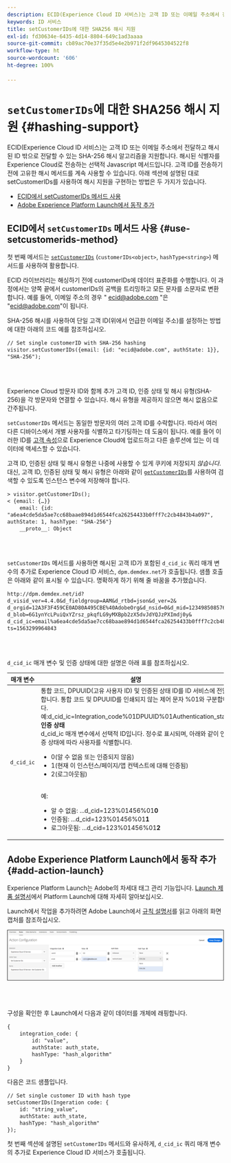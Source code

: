 ```yaml
---
description: ECID(Experience Cloud ID 서비스)는 고객 ID 또는 이메일 주소에서 전달하고 해시된 ID 밖으로 전달할 수 있는 SHA-256 해시 알고리즘을 지원합니다. 해시된 식별자를 Experience Cloud로 전송하는 선택적 Javascript 메서드입니다. 고객 ID를 전송하기 전에 고유한 해시 메서드를 계속 사용할 수 있습니다.
keywords: ID 서비스
title: setCustomerIDs에 대한 SHA256 해시 지원
exl-id: fd30634e-6435-4d14-8804-649c1ad3aaaa
source-git-commit: cb89ac70e37f35d5e4e2b971f2df9645304522f8
workflow-type: ht
source-wordcount: '606'
ht-degree: 100%

---
```


# `setCustomerIDs`에 대한 SHA256 해시 지원 {#hashing-support}

ECID(Experience Cloud ID 서비스)는 고객 ID 또는 이메일 주소에서 전달하고 해시된 ID 밖으로 전달할 수 있는 SHA-256 해시 알고리즘을 지원합니다. 해시된 식별자를 Experience Cloud로 전송하는 선택적 Javascript 메서드입니다. 고객 ID를 전송하기 전에 고유한 해시 메서드를 계속 사용할 수 있습니다.
아래 섹션에 설명된 대로 setCustomerIDs를 사용하여 해시 지원을 구현하는 방법은 두 가지가 있습니다.

* [ECID에서 setCustomerIDs 메서드 사용](/help/reference/hashing-support.md#use-setcustomerids-method)
* [Adobe Experience Platform Launch에서 동작 추가](/help/reference/hashing-support.md#add-action-launch)

## ECID에서 `setCustomerIDs` 메서드 사용 {#use-setcustomerids-method}

첫 번째 메서드는 [`setCustomerIDs`](/help/library/get-set/setcustomerids.md) (`customerIDs<object>`, `hashType<string>`) 메서드를 사용하여 활용합니다.

ECID 라이브러리는 해싱하기 전에 customerIDs에 데이터 표준화를 수행합니다. 이 과정에서는 양쪽 끝에서 customerIDs의 공백을 트리밍하고 모든 문자를 소문자로 변환합니다. 예를 들어, 이메일 주소의 경우 &quot; ecid@adobe.com &quot;은 &quot;ecid@adobe.com&quot;이 됩니다.

SHA-256 해시를 사용하여 단일 고객 ID(위에서 언급한 이메일 주소)를 설정하는 방법에 대한 아래의 코드 예를 참조하십시오.

```
// Set single customerID with SHA-256 hashing
visitor.setCustomerIDs({email: {id: "ecid@adobe.com", authState: 1}}, "SHA-256");
```

<br> 

Experience Cloud 방문자 ID와 함께 추가 고객 ID, 인증 상태 및 해시 유형(SHA-256)을 각 방문자와 연결할 수 있습니다. 해시 유형을 제공하지 않으면 해시 없음으로 간주됩니다.

`setCustomerIDs` 메서드는 동일한 방문자의 여러 고객 ID를 수락합니다. 따라서 여러 다른 디바이스에서 개별 사용자를 식별하고 타기팅하는 데 도움이 됩니다. 예를 들어 이러한 ID를 [고객 속성](https://experienceleague.adobe.com/docs/core-services/interface/customer-attributes/attributes.html?lang=ko-KR)으로 Experience Cloud에 업로드하고 다른 솔루션에 있는 이 데이터에 액세스할 수 있습니다.

고객 ID, 인증된 상태 및 해시 유형은 나중에 사용할 수 있게 쿠키에 저장되지 *않습니다*. 대신, 고객 ID, 인증된 상태 및 해시 유형은 아래와 같이 [`getCustomerIDs`](/help/library/get-set/getcustomerids.md)를 사용하여 검색할 수 있도록 인스턴스 변수에 저장해야 합니다.

```
> visitor.getCustomerIDs();
< {email: {…}}
    email: {id: "a6ea4cde5da5ae7cc68baae894d1d6544fca26254433b0fff7c2cb4843b4a097", authState: 1, hashType: "SHA-256"}
    __proto__: Object
```

<br> 

`setCustomerIDs` 메서드를 사용하면 해시된 고객 ID가 포함된 `d_cid_ic` 쿼리 매개 변수의 추가로 Experience Cloud ID 서비스, `dpm.demdex.net`가 호출됩니다. 샘플 호출은 아래와 같이 표시될 수 있습니다. 명확하게 하기 위해 줄 바꿈을 추가했습니다.

```
http://dpm.demdex.net/id?d_visid_ver=4.4.0&d_fieldgroup=AAM&d_rtbd=json&d_ver=2&
d_orgid=12A3F3F459CE0AD80A495CBE%40AdobeOrg&d_nsid=0&d_mid=12349850857640731290890207735189050123&
d_blob=6G1ynYcLPuiQxYZrsz_pkqfLG9yMXBpb2zX5dvJdYQJzPXImdj0y&
d_cid_ic=email%a6ea4cde5da5ae7cc68baae894d1d6544fca26254433b0fff7c2cb4843b4a097%011&
ts=1563299964843
```

<br> 

`d_cid_ic` 매개 변수 및 인증 상태에 대한 설명은 아래 표를 참조하십시오.

| 매개 변수 | 설명 |
|------------|----------|
| `d_cid_ic` | 통합 코드, DPUUID(고유 사용자 ID) 및 인증된 상태 ID를 ID 서비스에 전달합니다. 통합 코드 및 DPUUID를 인쇄되지 않는 제어 문자 %01</code>와 구분합니다. <br> 예:d_cid_ic=Integration_code%01DPUUID%01Authentication_state</code> <br> <b>인증 상태</b> <br> d_cid_ic 매개 변수에서 선택적 ID입니다. 정수로 표시되며, 아래와 같이 인증 상태에 따라 사용자를 식별합니다. <br> <ul><li>0(알 수 없음 또는 인증되지 않음)</li><li>1(현재 이 인스턴스/페이지/앱 컨텍스트에 대해 인증됨)</li><li>2(로그아웃됨)</li></ul> <br> 예: <br> <ul><li>알 수 없음: ...d_cid=123%01456%01<b>0</b></li><li>인증됨: ...d_cid=123%01456%01<b>1</b></li><li>로그아웃됨: ...d_cid=123%01456%01<b>2</b></li></ul> |

## Adobe Experience Platform Launch에서 동작 추가 {#add-action-launch}

Experience Platform Launch는 Adobe의 차세대 태그 관리 기능입니다. [Launch 제품 설명서](https://experienceleague.adobe.com/docs/launch/using/home.html?lang=ko-KR)에서 Platform Launch에 대해 자세히 알아보십시오.

Launch에서 작업을 추가하려면 Adobe Launch에서 [규칙 설명서](https://docs.adobe.com/help/ko-KR/launch/using/reference/manage-resources/rules.html)를 읽고 아래의 화면 캡처를 참조하십시오.

![](/help/reference/assets/hashing-support.png)

<br> 

구성을 확인한 후 Launch에서 다음과 같이 데이터를 개체에 래핑합니다.

```
{
    integration_code: {
        id: "value",
        authState: auth_state,
        hashType: "hash_algorithm"
    }
}
```

다음은 코드 샘플입니다.

```
// Set single customer ID with hash type
setCustomerIDs(Ingeration code: {
    id: "string_value",
    authState: auth_state,
    hashType: "hash_algorithm"
});
```

첫 번째 섹션에 설명된 `setCustomerIDs` 메서드와 유사하게, `d_cid_ic` 쿼리 매개 변수의 추가로 Experience Cloud ID 서비스가 호출됩니다.
